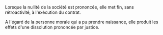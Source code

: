 Lorsque la nullité de la société est prononcée, elle met fin, sans rétroactivité, à l'exécution du contrat.

A l'égard de la personne morale qui a pu prendre naissance, elle produit les effets d'une dissolution prononcée par justice.
